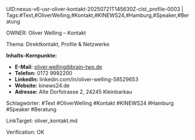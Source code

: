 UID:nexus-v6-usr-oliver-kontakt-20250721T145630Z-clst_profile-0003 | Tags:#Text,#OliverWelling,#Kontakt,#KINEWS24,#Hamburg,#Speaker,#Beratung

OWNER: Oliver Welling – Kontakt

Thema: Direktkontakt, Profile & Netzwerke

**Inhalts-Kernpunkte:**  
- **E-Mail:** oliver.welling@brain-two.de  
- **Telefon:** 0172 9992200  
- **LinkedIn:** linkedin.com/in/oliver-welling-58529653  
- **Website:** kinews24.de  
- **Adresse:** Alte Dorfstrasse 2, 24245 Kleinbarkau

Schlagwörter: #Text #OliverWelling #Kontakt #KINEWS24 #Hamburg #Speaker #Beratung

LinkTarget: oliver_kontakt.md  

Verification: OK
